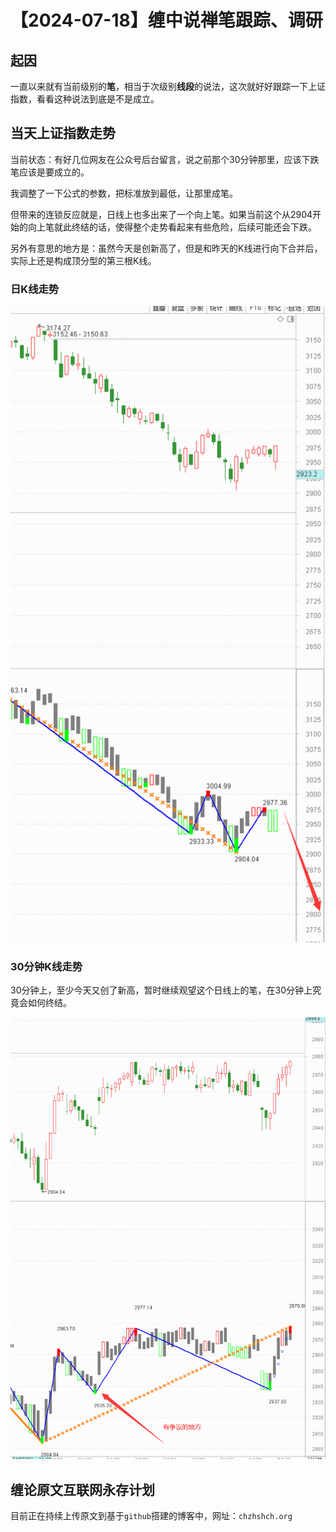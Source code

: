 # 【2024-07-18】缠中说禅笔跟踪、调研
## 起因

一直以来就有当前级别的**笔**，相当于次级别**线段**的说法，这次就好好跟踪一下上证指数，看看这种说法到底是不是成立。



## 当天上证指数走势

当前状态：有好几位网友在公众号后台留言，说之前那个30分钟那里，应该下跌笔应该是要成立的。

我调整了一下公式的参数，把标准放到最低，让那里成笔。

但带来的连锁反应就是，日线上也多出来了一个向上笔。如果当前这个从2904开始的向上笔就此终结的话，使得整个走势看起来有些危险，后续可能还会下跌。



另外有意思的地方是：虽然今天是创新高了，但是和昨天的K线进行向下合并后，实际上还是构成顶分型的第三根K线。



### 日K线走势

![](day\20240718.png)



### 30分钟K线走势

30分钟上，至少今天又创了新高，暂时继续观望这个日线上的笔，在30分钟上究竟会如何终结。



![](min30\20240718.png)



## 缠论原文互联网永存计划

目前正在持续上传原文到基于`github`搭建的博客中，网址：`chzhshch.org`




